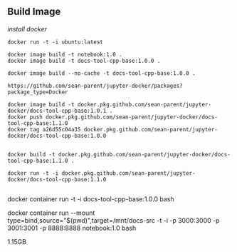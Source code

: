 ## Build Image
_install docker_


```
docker run -t -i ubuntu:latest

docker image build -t notebook:1.0 .
docker image build -t docs-tool-cpp-base:1.0.0 .

docker image build --no-cache -t docs-tool-cpp-base:1.0.0 .

https://github.com/sean-parent/jupyter-docker/packages?package_type=Docker

docker image build -t docker.pkg.github.com/sean-parent/jupyter-docker/docs-tool-cpp-base:1.0.1 .
docker push docker.pkg.github.com/sean-parent/jupyter-docker/docs-tool-cpp-base:1.1.0
docker tag a26d55c04a35 docker.pkg.github.com/sean-parent/jupyter-docker/docs-tool-cpp-base:1.0.0


docker build -t docker.pkg.github.com/sean-parent/jupyter-docker/docs-tool-cpp-base:1.1.0 .

docker run -t -i docker.pkg.github.com/sean-parent/jupyter-docker/docs-tool-cpp-base:1.1.0


```
docker container run -t -i docs-tool-cpp-base:1.0.0 bash


docker container run --mount type=bind,source="$(pwd)",target=/mnt/docs-src  -t -i -p 3000:3000 -p 3001:3001 -p 8888:8888 notebook:1.0  bash


1.15GB
